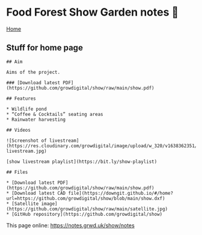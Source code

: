 # Food Forest Show Garden notes 📝

[Home](https://notes.grwd.uk/show/)

## Stuff for home page

```
## Aim

Aims of the project.

### [Download latest PDF](https://github.com/growdigital/show/raw/main/show.pdf)

## Features

* Wildlife pond
* “Coffee & Cocktails” seating areas
* Rainwater harvesting

## Videos

![Screenshot of livestream](https://res.cloudinary.com/growdigital/image/upload/w_320/v1638362351/clifftop/clifftop-livestream.jpg)

[show livestream playlist](https://bit.ly/show-playlist)

## Files

* [Download latest PDF](https://github.com/growdigital/show/raw/main/show.pdf)
* [Download latest CAD file](https://downgit.github.io/#/home?url=https://github.com/growdigital/show/blob/main/show.dxf)
* [Satellite image](https://github.com/growdigital/show/raw/main/satellite.jpg)
* [GitHub repository](https://github.com/growdigital/show)
```
This page online: <https://notes.grwd.uk/show/notes>
